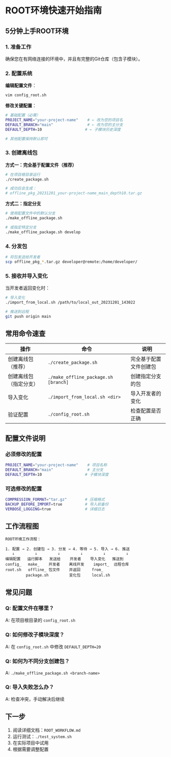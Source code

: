 # ROOT环境快速开始指南

## 5分钟上手ROOT环境

### 1. 准备工作

确保您在有网络连接的环境中，并且有完整的Git仓库（包含子模块）。

### 2. 配置系统

**编辑配置文件**：
```bash
vim config_root.sh
```

**修改关键配置**：
```bash
# 基础配置（必需）
PROJECT_NAME="your-project-name"    # ← 改为您的项目名
DEFAULT_BRANCH="main"               # ← 改为您的主分支
DEFAULT_DEPTH=10                   # ← 子模块历史深度

# 其他配置保持默认即可
```

### 3. 创建离线包

**方式一：完全基于配置文件（推荐）**
```bash
# 在项目根目录运行
./create_package.sh

# 成功后会生成：
# offline_pkg_20231201_your-project-name_main_depth10.tar.gz
```

**方式二：指定分支**
```bash
# 使用配置文件中的默认分支
./make_offline_package.sh

# 或指定特定分支
./make_offline_package.sh develop
```

### 4. 分发包

```bash
# 将包发送给开发者
scp offline_pkg_*.tar.gz developer@remote:/home/developer/
```

### 5. 接收并导入变化

当开发者返回变化时：
```bash
# 导入变化
./import_from_local.sh /path/to/local_out_20231201_143022

# 推送到远程
git push origin main
```

## 常用命令速查

| 操作 | 命令 | 说明 |
|------|------|------|
| 创建离线包（推荐） | `./create_package.sh` | 完全基于配置文件创建包 |
| 创建离线包（指定分支） | `./make_offline_package.sh [branch]` | 创建指定分支的包 |
| 导入变化 | `./import_from_local.sh <dir>` | 导入开发者的变化 |
| 验证配置 | `./config_root.sh` | 检查配置是否正确 |

## 配置文件说明

### 必须修改的配置

```bash
PROJECT_NAME="your-project-name"    # 项目名称
DEFAULT_BRANCH="main"               # 主分支
DEFAULT_DEPTH=10                   # 子模块深度
```

### 可选修改的配置

```bash
COMPRESSION_FORMAT="tar.gz"        # 压缩格式
BACKUP_BEFORE_IMPORT=true          # 导入前备份
VERBOSE_LOGGING=true               # 详细日志
```

## 工作流程图

```
ROOT环境工作流程：

1. 配置 → 2. 创建包 → 3. 分发 → 4. 等待 → 5. 导入 → 6. 推送
   ↓         ↓         ↓         ↓         ↓         ↓
编辑配置   运行脚本   发送给    开发者    导入变化   推送到
config_   make_    开发者    离线开发    import_  远程仓库
root.sh   offline_ 包文件    并返回     from_    
         package.sh         变化包     local.sh
```

## 常见问题

### Q: 配置文件在哪里？
A: 在项目根目录的 `config_root.sh`

### Q: 如何修改子模块深度？
A: 在 `config_root.sh` 中修改 `DEFAULT_DEPTH=20`

### Q: 如何为不同分支创建包？
A: `./make_offline_package.sh <branch-name>`

### Q: 导入失败怎么办？
A: 检查冲突，手动解决后继续

## 下一步

1. 阅读详细文档：`ROOT_WORKFLOW.md`
2. 运行测试：`./test_system.sh`
3. 在实际项目中试用
4. 根据需要调整配置 